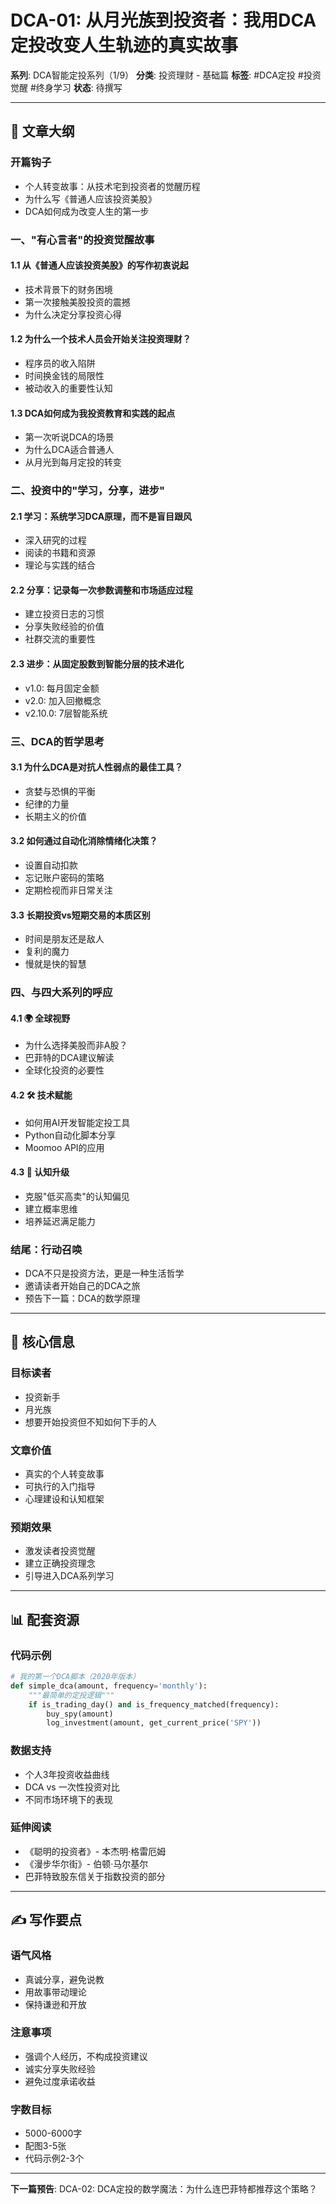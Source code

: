 # DCA-01: 从月光族到投资者：我用DCA定投改变人生轨迹的真实故事

**系列**: DCA智能定投系列（1/9）
**分类**: 投资理财 - 基础篇
**标签**: #DCA定投 #投资觉醒 #终身学习
**状态**: 待撰写

---

## 📝 文章大纲

### 开篇钩子
- 个人转变故事：从技术宅到投资者的觉醒历程
- 为什么写《普通人应该投资美股》
- DCA如何成为改变人生的第一步

### 一、"有心言者"的投资觉醒故事
#### 1.1 从《普通人应该投资美股》的写作初衷说起
- 技术背景下的财务困境
- 第一次接触美股投资的震撼
- 为什么决定分享投资心得

#### 1.2 为什么一个技术人员会开始关注投资理财？
- 程序员的收入陷阱
- 时间换金钱的局限性
- 被动收入的重要性认知

#### 1.3 DCA如何成为我投资教育和实践的起点
- 第一次听说DCA的场景
- 为什么DCA适合普通人
- 从月光到每月定投的转变

### 二、投资中的"学习，分享，进步"
#### 2.1 学习：系统学习DCA原理，而不是盲目跟风
- 深入研究的过程
- 阅读的书籍和资源
- 理论与实践的结合

#### 2.2 分享：记录每一次参数调整和市场适应过程
- 建立投资日志的习惯
- 分享失败经验的价值
- 社群交流的重要性

#### 2.3 进步：从固定股数到智能分层的技术进化
- v1.0: 每月固定金额
- v2.0: 加入回撤概念
- v2.10.0: 7层智能系统

### 三、DCA的哲学思考
#### 3.1 为什么DCA是对抗人性弱点的最佳工具？
- 贪婪与恐惧的平衡
- 纪律的力量
- 长期主义的价值

#### 3.2 如何通过自动化消除情绪化决策？
- 设置自动扣款
- 忘记账户密码的策略
- 定期检视而非日常关注

#### 3.3 长期投资vs短期交易的本质区别
- 时间是朋友还是敌人
- 复利的魔力
- 慢就是快的智慧

### 四、与四大系列的呼应
#### 4.1 🌍 全球视野
- 为什么选择美股而非A股？
- 巴菲特的DCA建议解读
- 全球化投资的必要性

#### 4.2 🛠️ 技术赋能
- 如何用AI开发智能定投工具
- Python自动化脚本分享
- Moomoo API的应用

#### 4.3 🧠 认知升级
- 克服"低买高卖"的认知偏见
- 建立概率思维
- 培养延迟满足能力

### 结尾：行动召唤
- DCA不只是投资方法，更是一种生活哲学
- 邀请读者开始自己的DCA之旅
- 预告下一篇：DCA的数学原理

---

## 🎯 核心信息

### 目标读者
- 投资新手
- 月光族
- 想要开始投资但不知如何下手的人

### 文章价值
- 真实的个人转变故事
- 可执行的入门指导
- 心理建设和认知框架

### 预期效果
- 激发读者投资觉醒
- 建立正确投资理念
- 引导进入DCA系列学习

---

## 📊 配套资源

### 代码示例
```python
# 我的第一个DCA脚本（2020年版本）
def simple_dca(amount, frequency='monthly'):
    """最简单的定投逻辑"""
    if is_trading_day() and is_frequency_matched(frequency):
        buy_spy(amount)
        log_investment(amount, get_current_price('SPY'))
```

### 数据支持
- 个人3年投资收益曲线
- DCA vs 一次性投资对比
- 不同市场环境下的表现

### 延伸阅读
- 《聪明的投资者》- 本杰明·格雷厄姆
- 《漫步华尔街》- 伯顿·马尔基尔
- 巴菲特致股东信关于指数投资的部分

---

## ✍️ 写作要点

### 语气风格
- 真诚分享，避免说教
- 用故事带动理论
- 保持谦逊和开放

### 注意事项
- 强调个人经历，不构成投资建议
- 诚实分享失败经验
- 避免过度承诺收益

### 字数目标
- 5000-6000字
- 配图3-5张
- 代码示例2-3个

---

**下一篇预告**: DCA-02: DCA定投的数学魔法：为什么连巴菲特都推荐这个策略？